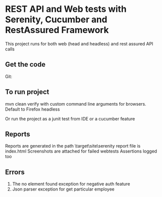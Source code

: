 # REST API and Web tests with Serenity, Cucumber and RestAssured Framework

This project runs for both web (head and headless) and rest assured API calls

## Get the code

Git:


## To run project

mvn clean verify with custom command line arguments for browsers.
Default to Firefox headless

Or run the project as a junit test from IDE or a cucumber feature

## Reports
Reports are generated in the path \target\site\serenity
report file is index.html
Screenshots are attached for failed webtests
Assertions logged too

## Errors
1. The no element found exception for negative auth feature
2. Json parser exception for get particular employee
